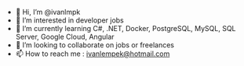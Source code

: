 - 👋 Hi, I’m @ivanlmpk
- 👀 I’m interested in developer jobs
- 🌱 I’m currently learning C#, .NET, Docker, PostgreSQL, MySQL, SQL Server, Google Cloud, Angular
- 💞️ I’m looking to collaborate on jobs or freelances
- 📫 How to reach me : ivanlempek@hotmail.com

<!---
ivanlmpk/ivanlmpk is a ✨ special ✨ repository because its `README.md` (this file) appears on your GitHub profile.
You can click the Preview link to take a look at your changes.
--->
